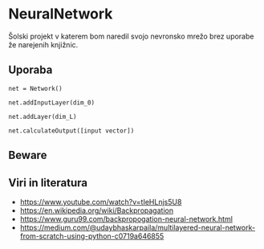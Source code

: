 # NeuralNetwork

Šolski projekt v katerem bom naredil svojo nevronsko mrežo brez uporabe že narejenih knjižnic.

## Uporaba

`net = Network()`

`net.addInputLayer(dim_0)`

`net.addLayer(dim_L)`

`net.calculateOutput([input vector])`

## Beware

## Viri in literatura

- https://www.youtube.com/watch?v=tIeHLnjs5U8
- https://en.wikipedia.org/wiki/Backpropagation
- https://www.guru99.com/backpropogation-neural-network.html
- https://medium.com/@udaybhaskarpaila/multilayered-neural-network-from-scratch-using-python-c0719a646855
